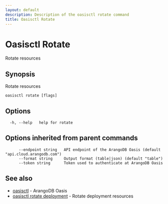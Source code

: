 ```yaml
---
layout: default
description: Description of the oasisctl rotate command
title: Oasisctl Rotate
---
```

# Oasisctl Rotate

Rotate resources

## Synopsis

Rotate resources

```
oasisctl rotate [flags]
```

## Options

```
  -h, --help   help for rotate
```

## Options inherited from parent commands

```
      --endpoint string   API endpoint of the ArangoDB Oasis (default "api.cloud.arangodb.com")
      --format string     Output format (table|json) (default "table")
      --token string      Token used to authenticate at ArangoDB Oasis
```

## See also

* [oasisctl](oasisctl-options.html)	 - ArangoDB Oasis
* [oasisctl rotate deployment](oasisctl-rotate-deployment.html)	 - Rotate deployment resources

